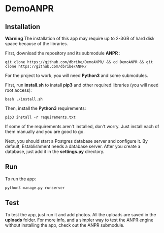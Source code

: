 # DemoANPR

## Installation

**Warning**
The installation of this app may require up to 2-3GB of hard disk space because of the libraries.

First, download the repository and its submodule **ANPR** :

```git clone https://github.com/dbribe/DemoANPR/ && cd DemoANPR && git clone https://github.com/dbribe/ANPR/```

For the project to work, you will need **Python3** and some submodules.

First, run **install.sh** to install **pip3** and other required libraries (you will need root access):

```bash ./install.sh```

Then, install the **Python3** requirements:

```pip3 install -r requirements.txt```

If some of the requirements aren't installed, don't worry. Just install each of them manually and you are good to go.

Next, you should start a Postgres database server and configure it. By default, Establishment needs a database server.
After you create a database, just add it in the **settings.py** directory.

## Run

To run the app:

```python3 manage.py runserver```

## Test

To test the app, just run it and add photos. All the uploads are saved in the **uploads** folder. For more info, and a simpler way to test the ANPR engine without installing the app, check out the ANPR submodule.

